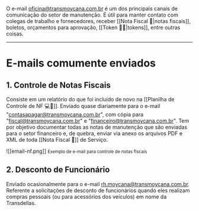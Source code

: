 O e-mail oficina@transmoycana.com.br é um dos principais canais de comunicação do setor de manutenção. É útil para manter contato com colegas de trabalho e fornecedores, receber [[Nota Fiscal 📃|notas fiscais]], boletos, orçamentos para aprovação, [[Token 🔑🔡|tokens]], entre outras coisas.

---

# E-mails comumente enviados

## 1. Controle de Notas Fiscais

Consiste em um relatório do que foi incluído de novo na [[Planilha de Controle de NF 💻📄]]. Enviado quase diariamente para o e-mail "contasapagar@transmoycana.com.br", com cópia para "fiscal@transmoycana.com.br" e "financeiro@transmoycana.com.br". Tem por objetivo documentar todas as notas de manutenção que são enviadas para o setor financeiro e, de quebra, enviar via anexo os arquivos PDF e XML de toda [[Nota Fiscal 📃]] de Serviço.

![[email-nf.png]]
<span style="font-size: smaller;">Exemplo de e-mail para controle de notas fiscais</span>

## 2. Desconto de Funcionário

Enviado ocasionalmente para o e-mail rh.moycana@transmoycana.com.br. Referente a solicitações de desconto de funcionários quando eles realizam compras pessoais (ou para acessórios dos veículos) em nome da Transdellas.